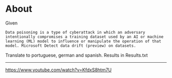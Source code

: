 ﻿# About

Given

```
Data poisoning is a type of cyberattack in which an adversary intentionally compromises a training dataset used by an AI or machine learning (ML) model to influence or manipulate the operation of that model. Microsoft Detect data drift (preview) on datasets.
```

Translate to portuguese, german and spanish. Results in Results.txt

---

https://www.youtube.com/watch?v=KfdxS8htm7U
